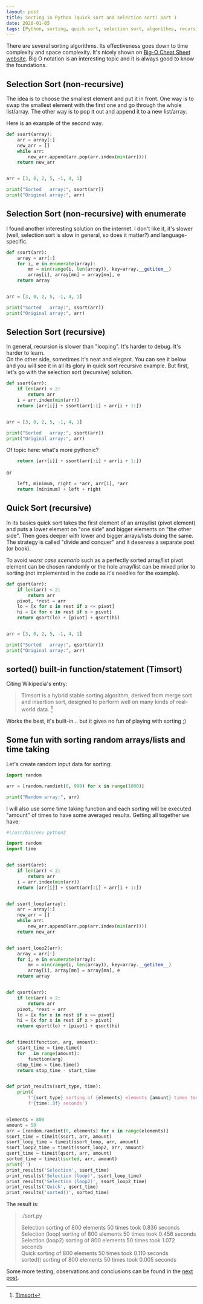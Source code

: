 ```yaml
---
layout: post
title: Sorting in Python (quick sort and selection sort) part 1 
date: 2020-01-05
tags: [Python, sorting, quick sort, selection sort, algorithms, recursion]
---
```


There are several sorting algorithms. Its effectiveness goes down to time complexity and space complexity. It's nicely shown on [Big-O Cheat Sheet website](https://www.bigocheatsheet.com). Big O notation is an interesting topic and it is always good to know the foundations.

## Selection Sort (non-recursive)

The idea is to choose the smallest element and put it in front. One way is to swap the smallest element with the first one and go through the whole list/array. The other way is to pop it out and append it to a new list/array.

Here is an example of the second way.

```python
def ssort(array):
	arr = array[:]
	new_arr = []
	while arr:
		new_arr.append(arr.pop(arr.index(min(arr))))
	return new_arr


arr = [3, 0, 2, 5, -1, 4, 1]

print("Sorted   array:", ssort(arr))
print("Original array:", arr)
```

## Selection Sort (non-recursive) with enumerate

I found another interesting solution on the internet. I don't like it, it's slower (well, selection sort is slow in general, so does it matter?) and language-specific.

```python
def ssort(arr):
	array = arr[:]
	for i, e in enumerate(array):
		mn = min(range(i, len(array)), key=array.__getitem__)
		array[i], array[mn] = array[mn], e
	return array


arr = [3, 0, 2, 5, -1, 4, 1]

print("Sorted   array:", ssort(arr))
print("Original array:", arr)
```

## Selection Sort (recursive)

In general, recursion is slower than "looping". It's harder to debug. It's harder to learn.  
On the other side, sometimes it's neat and elegant. You can see it below and you will see it in all its glory in quick sort recursive example. But first, let's go with the selection sort (recursive) solution.

```python
def ssort(arr):
	if len(arr) < 2:
		return arr
	i = arr.index(min(arr))
	return [arr[i]] + ssort(arr[:i] + arr[i + 1:])


arr = [3, 0, 2, 5, -1, 4, 1]

print("Sorted   array:", ssort(arr))
print("Original array:", arr)
```

Of topic here: what's more pythonic?

```python
	return [arr[i]] + ssort(arr[:i] + arr[i + 1:])
```

or

```python
	left, minimum, right = *arr, arr[i], *arr
	return [minimum] + left + right
```

## Quick Sort (recursive)

In its basics quick sort takes the first element of an array/list (pivot element) and puts a lower element on "one side" and bigger elements on "the other side". Then goes deeper with lower and bigger arrays/lists doing the same. The strategy is called "divide and conquer" and it deserves a separate post (or book).

To avoid *worst case scenario* such as a perfectly sorted array/list pivot element can be chosen randomly or the hole array/list can be mixed prior to sorting (not implemented in the code as it's needles for the example).

```python
def qsort(arr):
	if len(arr) < 2:
		return arr
	pivot, *rest = arr
	lo = [x for x in rest if x <= pivot]
	hi = [x for x in rest if x > pivot]
	return qsort(lo) + [pivot] + qsort(hi)


arr = [3, 0, 2, 5, -1, 4, 1]

print("Sorted   array:", qsort(arr))
print("Original array:", arr)
```

## sorted() built-in function/statement (Timsort)

Citing Wikipedia's entry:  
> Timsort is a hybrid stable sorting algorithm, derived from merge sort and insertion sort, designed to perform well on many kinds of real-world data. [^1]

Works the best, it's built-in... but it gives no fun of playing with sorting ;)

## Some fun with sorting random arrays/lists and time taking

Let's create random input data for sorting:

```python
import random

arr = [random.randint(0, 999) for x in range(1000)]

print("Random array:", arr)
```

I will also use some time taking function and each sorting will be executed "amount" of times to have some averaged results. Getting all together we have:

```python
#!/usr/bin/env python3

import random
import time


def ssort(arr):
	if len(arr) < 2:
		return arr
	i = arr.index(min(arr))
	return [arr[i]] + ssort(arr[:i] + arr[i + 1:])


def ssort_loop(array):
	arr = array[:]
	new_arr = []
	while arr:
		new_arr.append(arr.pop(arr.index(min(arr))))
	return new_arr


def ssort_loop2(arr):
	array = arr[:]
	for i, e in enumerate(array):
		mn = min(range(i, len(array)), key=array.__getitem__)
		array[i], array[mn] = array[mn], e
	return array


def qsort(arr):
	if len(arr) < 2:
		return arr
	pivot, *rest = arr
	lo = [x for x in rest if x <= pivot]
	hi = [x for x in rest if x > pivot]
	return qsort(lo) + [pivot] + qsort(hi)


def timeit(function, arg, amount):
	start_time = time.time()
	for _ in range(amount):
		function(arg)
	stop_time = time.time()
	return stop_time - start_time


def print_results(sort_type, time):
	print(
		f'{sort_type} sorting of {elements} elements {amount} times took',
		f'{time:.3f} seconds')


elements = 800
amount = 50
arr = [random.randint(0, elements) for x in range(elements)]
ssort_time = timeit(ssort, arr, amount)
ssort_loop_time = timeit(ssort_loop, arr, amount)
ssort_loop2_time = timeit(ssort_loop2, arr, amount)
qsort_time = timeit(qsort, arr, amount)
sorted_time = timeit(sorted, arr, amount)
print('')
print_results('Selection', ssort_time)
print_results('Selection (loop)', ssort_loop_time)
print_results('Selection (loop2)', ssort_loop2_time)
print_results('Quick', qsort_time)
print_results('sorted()', sorted_time)
```

The result is:

> ./sort.py 
> 
> Selection sorting of 800 elements 50 times took 0.836 seconds  
> Selection (loop) sorting of 800 elements 50 times took 0.456 seconds  
> Selection (loop2) sorting of 800 elements 50 times took 1.072 seconds  
> Quick sorting of 800 elements 50 times took 0.110 seconds  
> sorted() sorting of 800 elements 50 times took 0.005 seconds  

Some more testing, observations and conclusions can be found in the [next post](../sorting_in_python_2/).

[^1]: [Timsort](https://en.wikipedia.org/wiki/Timsort)
